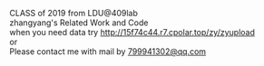 CLASS of 2019 from LDU@409lab  
  zhangyang's Related Work and Code   
  when you need data try http://15f74c44.r7.cpolar.top/zy/zyupload   
  or   
  Please contact me with mail by 799941302@qq.com  
